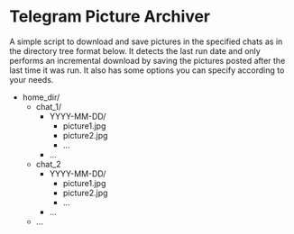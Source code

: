 # Telegram Picture Archiver
A simple script to download and save pictures in the specified chats as in the directory tree format below. It detects the last run date and only performs an incremental download by saving the pictures posted after the last time it was run. It also has some options you can specify according to your needs.

 * home_dir/
   * chat_1/
     * YYYY-MM-DD/
       * picture1.jpg
       * picture2.jpg
       * ...
	 * ...
   * chat_2
     * YYYY-MM-DD/
       * picture1.jpg
       * picture2.jpg
       * ...
	 * ...
   * ...
